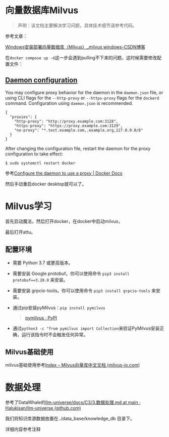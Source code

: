# 向量数据库Milvus

>声明：该文档主要解决学习问题，具体技术细节请参考代码。

参考文章：

[Windows安装部署向量数据库（Milvus）_milvus windows-CSDN博客](https://blog.csdn.net/m0_54345753/article/details/136738293?utm_medium=distribute.pc_relevant.none-task-blog-2~default~baidujs_baidulandingword~default-0-136738293-blog-132702155.235^v43^pc_blog_bottom_relevance_base5&spm=1001.2101.3001.4242.1&utm_relevant_index=1)

在`docker compose up -d`这一步会遇到pulling不下来的问题，这时候需要修改配置文件：

## [Daemon configuration](https://docs.docker.com/config/daemon/proxy/#daemon-configuration)

You may configure proxy behavior for the daemon in the `daemon.json` file, or using CLI flags for the `--http-proxy` or `--https-proxy` flags for the `dockerd` command. Configuration using `daemon.json` is recommended.

```
{
  "proxies": {
    "http-proxy": "http://proxy.example.com:3128",
    "https-proxy": "https://proxy.example.com:3129",
    "no-proxy": "*.test.example.com,.example.org,127.0.0.0/8"
  }
}
```

After changing the configuration file, restart the daemon for the proxy configuration to take effect:

```
$ sudo systemctl restart docker
```

参考[Configure the daemon to use a proxy | Docker Docs](https://docs.docker.com/config/daemon/proxy/#httphttps-proxy)

然后手动重启docker desktop就可以了。

# Milvus学习

首先启动魔法，然后打开docker，在docker中启动milvus，

最后打开attu。

## 配置环境

- 需要 Python 3.7 或更高版本。

- 需要安装 Google protobuf。你可以使用命令 `pip3 install protobuf==3.20.0` 来安装。

- 需要安装 grpcio-tools。你可以使用命令 `pip3 install grpcio-tools` 来安装。

- 通过pip安装pyMilvus：`pip install pymilvus`

  > [pymilvus · PyPI](https://pypi.org/project/pymilvus/)

- 通过`python3 -c "from pymilvus import Collection`来验证PyMilvus安装正确，运行该指令时不会触发任何异常。


## Milvus基础使用

milvus基础使用参考[Index – Milvus向量库中文文档 (milvus-io.com)](https://www.milvus-io.com/)

# 数据处理

参考了DataWhale的[llm-universe/docs/C3/3.数据处理.md at main · Halukisan/llm-universe (github.com)](https://github.com/Halukisan/llm-universe/blob/main/docs/C3/3.%E6%95%B0%E6%8D%AE%E5%A4%84%E7%90%86.md)

我们将知识库源数据放置在../data_base/knowledge_db 目录下。

详细内容参考注释























